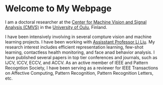 <!-- ## Welcome to GitHub Pages -->

# Welcome to My Webpage

<!-- You can use the [editor on GitHub](https://github.com/mohammadt68/MohammadTavakolian/edit/master/README.md) to maintain and preview the content for your website in Markdown files. -->

<!-- Whenever you commit to this repository, GitHub Pages will run [Jekyll](https://jekyllrb.com/) to rebuild the pages in your site, from the content in your Markdown files. -->

I am a doctoral researcher at the [Center for Machine Vision and Signal Analysis (CMVS)](https://www.oulu.fi/cmvs/) in the [University of Oulu](https://www.oulu.fi/university/), Finland.

I have been intensively involving in several compture vision and machine learning projects. I have been working with [Assisstant Professor Li Liu](http://www.ee.oulu.fi/~lili/LiLiuHomepage.html). My research interest includes efficient representation learning, few-shot learning, contactless health monitoring, and face anad behavior analysis. I have published several papers in top tier conferences and journals, such as IJCV, ICCV, ECCV, and ACCV. As an active member of IEEE and Pattern Recogntion Society, I have been serving as a reviewer for IEEE Transactions on Affective Computing, Pattern Recognition, Pattern Recognition Letters, etc. 


<!-- ### Markdown

Markdown is a lightweight and easy-to-use syntax for styling your writing. It includes conventions for

```markdown
Syntax highlighted code block

# Header 1
## Header 2
### Header 3

- Bulleted
- List

1. Numbered
2. List

**Bold** and _Italic_ and `Code` text

[Link](url) and ![Image](src)
```

For more details see [GitHub Flavored Markdown](https://guides.github.com/features/mastering-markdown/).

### Jekyll Themes

Your Pages site will use the layout and styles from the Jekyll theme you have selected in your [repository settings](https://github.com/mohammadt68/MohammadTavakolian/settings). The name of this theme is saved in the Jekyll `_config.yml` configuration file.

### Support or Contact

Having trouble with Pages? Check out our [documentation](https://help.github.com/categories/github-pages-basics/) or [contact support](https://github.com/contact) and we’ll help you sort it out.
-->
